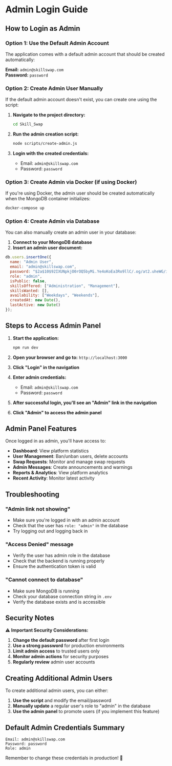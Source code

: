 # Admin Login Guide

## How to Login as Admin

### Option 1: Use the Default Admin Account

The application comes with a default admin account that should be created automatically:

**Email:** `admin@skillswap.com`  
**Password:** `password`

### Option 2: Create Admin User Manually

If the default admin account doesn't exist, you can create one using the script:

1. **Navigate to the project directory:**
   ```bash
   cd Skill_Swap
   ```

2. **Run the admin creation script:**
   ```bash
   node scripts/create-admin.js
   ```

3. **Login with the created credentials:**
   - Email: `admin@skillswap.com`
   - Password: `password`

### Option 3: Create Admin via Docker (if using Docker)

If you're using Docker, the admin user should be created automatically when the MongoDB container initializes:

```bash
docker-compose up
```

### Option 4: Create Admin via Database

You can also manually create an admin user in your database:

1. **Connect to your MongoDB database**
2. **Insert an admin user document:**

```javascript
db.users.insertOne({
  name: "Admin User",
  email: "admin@skillswap.com",
  password: "$2a$10$92IXUNpkjO0rOQ5byMi.Ye4oKoEa3Ro9llC/.og/at2.uheWG/igi", // password: password
  role: "admin",
  isPublic: false,
  skillsOffered: ["Administration", "Management"],
  skillsWanted: [],
  availability: ["Weekdays", "Weekends"],
  createdAt: new Date(),
  lastActive: new Date()
});
```

## Steps to Access Admin Panel

1. **Start the application:**
   ```bash
   npm run dev
   ```

2. **Open your browser and go to:** `http://localhost:3000`

3. **Click "Login" in the navigation**

4. **Enter admin credentials:**
   - Email: `admin@skillswap.com`
   - Password: `password`

5. **After successful login, you'll see an "Admin" link in the navigation**

6. **Click "Admin" to access the admin panel**

## Admin Panel Features

Once logged in as admin, you'll have access to:

- **Dashboard**: View platform statistics
- **User Management**: Ban/unban users, delete accounts
- **Swap Requests**: Monitor and manage swap requests
- **Admin Messages**: Create announcements and warnings
- **Reports & Analytics**: View platform analytics
- **Recent Activity**: Monitor latest activity

## Troubleshooting

### "Admin link not showing"
- Make sure you're logged in with an admin account
- Check that the user has `role: "admin"` in the database
- Try logging out and logging back in

### "Access Denied" message
- Verify the user has admin role in the database
- Check that the backend is running properly
- Ensure the authentication token is valid

### "Cannot connect to database"
- Make sure MongoDB is running
- Check your database connection string in `.env`
- Verify the database exists and is accessible

## Security Notes

⚠️ **Important Security Considerations:**

1. **Change the default password** after first login
2. **Use a strong password** for production environments
3. **Limit admin access** to trusted users only
4. **Monitor admin actions** for security purposes
5. **Regularly review** admin user accounts

## Creating Additional Admin Users

To create additional admin users, you can either:

1. **Use the script** and modify the email/password
2. **Manually update** a regular user's role to "admin" in the database
3. **Use the admin panel** to promote users (if you implement this feature)

## Default Admin Credentials Summary

```
Email: admin@skillswap.com
Password: password
Role: admin
```

Remember to change these credentials in production! 🔐 